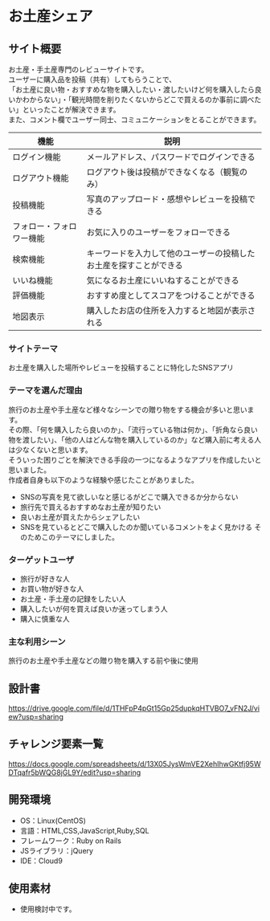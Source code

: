 # お土産シェア

## サイト概要
お土産・手土産専門のレビューサイトです。  
ユーザーに購入品を投稿（共有）してもらうことで、  
「お土産に良い物・おすすめな物を購入したい・渡したいけど何を購入したら良いかわからない」・「観光時間を削りたくないからどこで買えるのか事前に調べたい」といったことが解決できます。  
また、コメント欄でユーザー同士、コミュニケーションをとることができます。  

機能|説明
-|-
ログイン機能|メールアドレス、パスワードでログインできる　
ログアウト機能|ログアウト後は投稿ができなくなる（観覧のみ）
投稿機能|写真のアップロード・感想やレビューを投稿できる
フォロー・フォロワー機能|お気に入りのユーザーをフォローできる
検索機能|キーワードを入力して他のユーザーの投稿したお土産を探すことができる
いいね機能|気になるお土産にいいねすることができる
評価機能|おすすめ度としてスコアをつけることができる　
地図表示|購入したお店の住所を入力すると地図が表示される
   
### サイトテーマ
お土産を購入した場所やレビューを投稿することに特化したSNSアプリ

### テーマを選んだ理由
旅行のお土産や手土産など様々なシーンでの贈り物をする機会が多いと思います。  
その際、「何を購入したら良いのか」、「流行っている物は何か」、「折角なら良い物を渡したい」、「他の人はどんな物を購入しているのか」など購入前に考える人は少なくないと思います。  
そういった困りごとを解決できる手段の一つになるようなアプリを作成したいと思いました。  
作成者自身も以下のような経験や感じたことがありました。  
- SNSの写真を見て欲しいなと感じるがどこで購入できるか分からない
- 旅行先で買えるおすすめなお土産が知りたい
- 良いお土産が買えたからシェアしたい
- SNSを見ているとどこで購入したのか聞いているコメントをよく見かける
そのためこのテーマにしました。

### ターゲットユーザ
- 旅行が好きな人
- お買い物が好きな人
- お土産・手土産の記録をしたい人
- 購入したいが何を買えば良いか迷ってしまう人
- 購入に慎重な人

### 主な利用シーン
旅行のお土産や手土産などの贈り物を購入する前や後に使用


## 設計書
https://drive.google.com/file/d/1THFpP4pGt15Gp25dupkqHTVBO7_vFN2J/view?usp=sharing

## チャレンジ要素一覧
https://docs.google.com/spreadsheets/d/13X05JysWmVE2XehIhwGKtfj95WDTqafr5bWQG8jGL9Y/edit?usp=sharing

## 開発環境
- OS：Linux(CentOS)
- 言語：HTML,CSS,JavaScript,Ruby,SQL
- フレームワーク：Ruby on Rails
- JSライブラリ：jQuery
- IDE：Cloud9

## 使用素材
- 使用検討中です。
